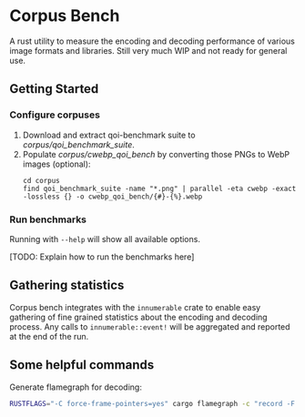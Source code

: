 # Corpus Bench

A rust utility to measure the encoding and decoding performance of various image
formats and libraries. Still very much WIP and not ready for general use.

## Getting Started

### Configure corpuses

1. Download and extract qoi-benchmark suite to *corpus/qoi_benchmark_suite*.
2. Populate *corpus/cwebp_qoi_bench* by converting those PNGs to WebP images (optional):
    ```
    cd corpus
    find qoi_benchmark_suite -name "*.png" | parallel -eta cwebp -exact -lossless {} -o cwebp_qoi_bench/{#}-{%}.webp
    ```

### Run benchmarks

Running with `--help` will show all available options.

[TODO: Explain how to run the benchmarks here]


## Gathering statistics

Corpus bench integrates with the `innumerable` crate to enable easy gathering of
fine grained statistics about the encoding and decoding process. Any calls to
`innumerable::event!` will be aggregated and reported at the end of the run.

## Some helpful commands

Generate flamegraph for decoding:
```bash
RUSTFLAGS="-C force-frame-pointers=yes" cargo flamegraph -c "record -F 10000 --call-graph=fp -g" -- decode qoi-bench
```

